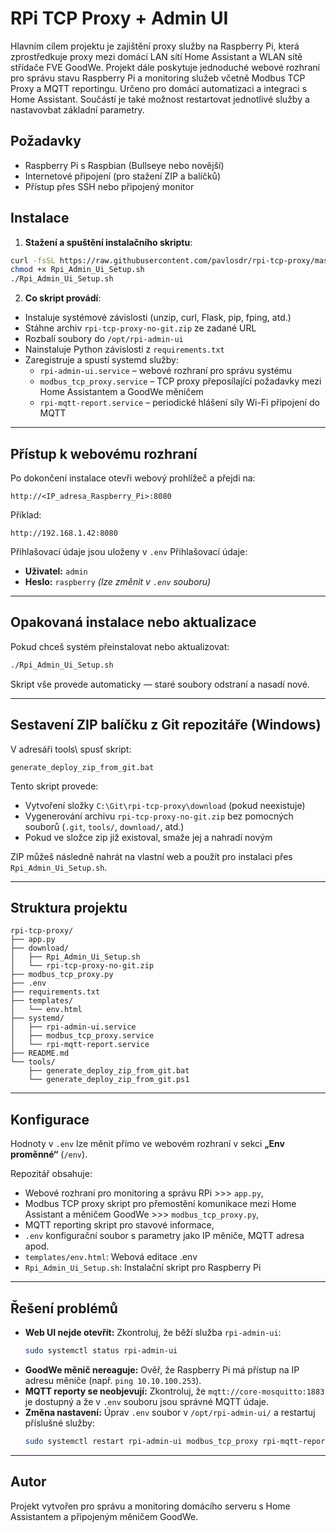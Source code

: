 # RPi TCP Proxy + Admin UI

Hlavním cílem projektu je zajištění proxy služby na Raspberry Pi, která zprostředkuje proxy mezi domácí LAN sítí Home Assistant a WLAN sítě střídače FVE GoodWe. Projekt dále poskytuje jednoduché webové rozhraní pro správu stavu Raspberry Pi a monitoring služeb včetně Modbus TCP Proxy a MQTT reportingu.
Určeno pro domácí automatizaci a integraci s Home Assistant. Součástí je také možnost restartovat jednotlivé služby a nastavovbat základní parametry.

## Požadavky
- Raspberry Pi s Raspbian (Bullseye nebo novější)
- Internetové připojení (pro stažení ZIP a balíčků)
- Přístup přes SSH nebo připojený monitor

## Instalace

1. **Stažení a spuštění instalačního skriptu**:

```bash
curl -fsSL https://raw.githubusercontent.com/pavlosdr/rpi-tcp-proxy/master/download/Rpi_Admin_Ui_Setup.sh -o Rpi_Admin_Ui_Setup.sh
chmod +x Rpi_Admin_Ui_Setup.sh
./Rpi_Admin_Ui_Setup.sh
```

2. **Co skript provádí**:

- Instaluje systémové závislosti (unzip, curl, Flask, pip, fping, atd.)
- Stáhne archiv `rpi-tcp-proxy-no-git.zip` ze zadané URL
- Rozbalí soubory do `/opt/rpi-admin-ui`
- Nainstaluje Python závislosti z `requirements.txt`
- Zaregistruje a spustí systemd služby:
  - `rpi-admin-ui.service` – webové rozhraní pro správu systému
  - `modbus_tcp_proxy.service` – TCP proxy přeposílající požadavky mezi Home Assistantem a GoodWe měničem
  - `rpi-mqtt-report.service` – periodické hlášení síly Wi-Fi připojení do MQTT

---

## Přístup k webovému rozhraní

Po dokončení instalace otevři webový prohlížeč a přejdi na:

```
http://<IP_adresa_Raspberry_Pi>:8080
```

Příklad:

```
http://192.168.1.42:8080
```
Přihlašovací údaje jsou uloženy v  `.env`
Přihlašovací údaje:
- **Uživatel:** `admin`
- **Heslo:** `raspberry` *(lze změnit v `.env` souboru)*
---

## Opakovaná instalace nebo aktualizace

Pokud chceš systém přeinstalovat nebo aktualizovat:

```bash
./Rpi_Admin_Ui_Setup.sh
```

Skript vše provede automaticky — staré soubory odstraní a nasadí nové.

---

## Sestavení ZIP balíčku z Git repozitáře (Windows)

V adresáři tools\ spusť skript:
```
generate_deploy_zip_from_git.bat
```

Tento skript provede:

- Vytvoření složky `C:\Git\rpi-tcp-proxy\download` (pokud neexistuje)
- Vygenerování archivu `rpi-tcp-proxy-no-git.zip` bez pomocných souborů (`.git`, `tools/`, `download/`, atd.)
- Pokud ve složce zip již existoval, smaže jej a nahradí novým

ZIP můžeš následně nahrát na vlastní web a použít pro instalaci přes `Rpi_Admin_Ui_Setup.sh`.

---

## Struktura projektu

```
rpi-tcp-proxy/
├── app.py
├── download/
│   ├── Rpi_Admin_Ui_Setup.sh
│   └── rpi-tcp-proxy-no-git.zip
├── modbus_tcp_proxy.py
├── .env
├── requirements.txt
├── templates/
│   └── env.html
├── systemd/
│   ├── rpi-admin-ui.service
│   ├── modbus_tcp_proxy.service
│   └── rpi-mqtt-report.service
├── README.md
└── tools/
    ├── generate_deploy_zip_from_git.bat
    └── generate_deploy_zip_from_git.ps1

```

---

## Konfigurace

Hodnoty v `.env` lze měnit přímo ve webovém rozhraní v sekci **„Env proměnné“** (`/env`).


Repozitář obsahuje:
- Webové rozhraní pro monitoring a správu RPi >>> `app.py`,
- Modbus TCP proxy skript pro přemostění komunikace mezi Home Assistant a měničem GoodWe >>> `modbus_tcp_proxy.py`,
- MQTT reporting skript pro stavové informace,
- `.env` konfigurační soubor s parametry jako IP měniče, MQTT adresa apod.
- `templates/env.html`: Webová editace .env
- `Rpi_Admin_Ui_Setup.sh`: Instalační skript pro Raspberry Pi

---

## Řešení problémů

- **Web UI nejde otevřít:** Zkontroluj, že běží služba `rpi-admin-ui`:
  ```bash
  sudo systemctl status rpi-admin-ui
  ```
- **GoodWe měnič nereaguje:** Ověř, že Raspberry Pi má přístup na IP adresu měniče (např. `ping 10.10.100.253`).
- **MQTT reporty se neobjevují:** Zkontroluj, že `mqtt://core-mosquitto:1883` je dostupný a že v `.env` souboru jsou správné MQTT údaje.
- **Změna nastavení:** Úprav `.env` soubor v `/opt/rpi-admin-ui/` a restartuj příslušné služby:
  ```bash
  sudo systemctl restart rpi-admin-ui modbus_tcp_proxy rpi-mqtt-report
  ```

---

## Autor

Projekt vytvořen pro správu a monitoring domácího serveru s Home Assistantem a připojeným měničem GoodWe.

